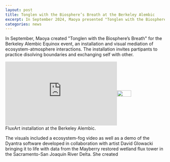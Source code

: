 ```yaml
---
layout: post
title: Tonglen with the Biosphere’s Breath at the Berkeley Alembic
excerpt: In September 2024, Maoya presented "Tonglen with the Biosphere’s Breath" an installation and visual mediation of ecosystem-atmosphere interactions.
categories: news
---
```



In September, Maoya created "Tonglen with the Biosphere’s Breath" for the Berkeley Alembic Equinox event, an installation and visual mediation of ecosystem-atmosphere interactions. The installation invites partipants to practice disolving boundaries and exchanging self with other. 

<div style="display: flex; align-items: center; justify-content: center;">
  <div style="width: 70%; position: relative; padding-bottom: 40%; overflow: hidden;">
    <iframe 
      style="position: absolute; top: 0; left: 0; width: 100%; height: 100%;"
      src="https://drive.google.com/file/d/1f3amv1SkLwRlS8XmLoIQXa244PEWMTH2/preview"
      frameborder="0" 
      allowfullscreen>
    </iframe>
  </div>
  <img src="https://fluxnetart.github.io/images/1_alembic.png" style="width: 30%; flex-shrink: 0;">
</div>
<figcaption>FluxArt installation at the Berkeley Alembic.</figcaption>

The visuals included a ecosystem-fog video as well as a demo of the Dyantra software developed in collaboration with artist David Glowacki bringing it to life with data from the Mayberry restored wetland flux tower in the Sacramento-San Joaquin River Delta. She created
